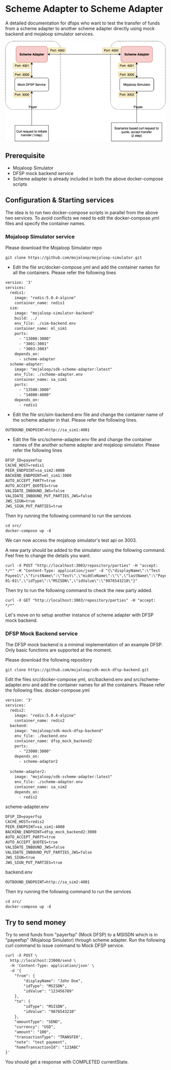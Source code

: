 # Scheme Adapter to Scheme Adapter

A detailed documentation for dfsps who want to test the transfer of funds from a scheme adapter to another scheme adapter directly using mock backend and mojaloop simulator services.

![Overview](../../../.gitbook/assets/scheme-adapter-to-scheme-adapter-overview.png)

## Prerequisite

* Mojaloop Simulator
* DFSP mock backend service
* Scheme adapter is already included in both the above docker-compose scripts

## Configuration & Starting services

The idea is to run two docker-compose scripts in parallel from the above two services. To avoid conflicts we need to edit the docker-compose.yml files and specify the container names.

### Mojaloop Simulator service

Please download the Mojaloop Simulator repo

```text
git clone https://github.com/mojaloop/mojaloop-simulator.git
```

* Edit the file src/docker-compose.yml and add the container names for all the containers. Please refer the following lines

```text
version: '3'
services:
  redis1:
    image: "redis:5.0.4-alpine"
    container_name: redis1
  sim:
    image: "mojaloop-simulator-backend"
    build: ../
    env_file: ./sim-backend.env
    container_name: ml_sim1
    ports:
      - "13000:3000"
      - "3001:3001"
      - "3003:3003"
    depends_on:
      - scheme-adapter
  scheme-adapter:
    image: "mojaloop/sdk-scheme-adapter:latest"
    env_file: ./scheme-adapter.env
    container_name: sa_sim1
    ports:
      - "13500:3000"
      - "14000:4000"
    depends_on:
      - redis1
```

* Edit the file src/sim-backend.env file and change the container name of the scheme adapter in that. Please refer the following lines.

```text
OUTBOUND_ENDPOINT=http://sa_sim1:4001
```

* Edit the file src/scheme-adapter.env file and change the container names of the another scheme adapter and mojaloop simulator. Please refer the following lines

```text
DFSP_ID=payeefsp
CACHE_HOST=redis1
PEER_ENDPOINT=sa_sim2:4000
BACKEND_ENDPOINT=ml_sim1:3000
AUTO_ACCEPT_PARTY=true
AUTO_ACCEPT_QUOTES=true
VALIDATE_INBOUND_JWS=false
VALIDATE_INBOUND_PUT_PARTIES_JWS=false
JWS_SIGN=true
JWS_SIGN_PUT_PARTIES=true
```

Then try running the following command to run the services

```text
cd src/
docker-compose up -d
```

We can now access the mojaloop simulator's test api on 3003.

A new party should be added to the simulator using the following command. Feel free to change the details you want.

```text
curl -X POST "http://localhost:3003/repository/parties" -H "accept: */*" -H "Content-Type: application/json" -d "{\"displayName\":\"Test Payee1\",\"firstName\":\"Test\",\"middleName\":\"\",\"lastName\":\"Payee1\",\"dateOfBirth\":\"1970-01-01\",\"idType\":\"MSISDN\",\"idValue\":\"9876543210\"}"
```

Then try to run the following command to check the new party added.

```text
curl -X GET "http://localhost:3003/repository/parties" -H "accept: */*"
```

Let's move on to setup another instance of scheme adapter with DFSP mock backend.

### DFSP Mock Backend service

The DFSP mock backend is a minimal implementation of an example DFSP. Only basic functions are supported at the moment.

Please download the following repository

```text
git clone https://github.com/mojaloop/sdk-mock-dfsp-backend.git
```

Edit the files src/docker-compose.yml, src/backend.env and src/scheme-adapter.env and add the container names for all the containers. Please refer the following files. docker-compose.yml

```text
version: '3'
services:
  redis2:
    image: "redis:5.0.4-alpine"
    container_name: redis2
  backend:
    image: "mojaloop/sdk-mock-dfsp-backend"
    env_file: ./backend.env
    container_name: dfsp_mock_backend2
    ports:
      - "23000:3000"
    depends_on:
      - scheme-adapter2

  scheme-adapter2:
    image: "mojaloop/sdk-scheme-adapter:latest"
    env_file: ./scheme-adapter.env
    container_name: sa_sim2
    depends_on:
      - redis2
```

scheme-adapter.env

```text
DFSP_ID=payerfsp
CACHE_HOST=redis2
PEER_ENDPOINT=sa_sim1:4000
BACKEND_ENDPOINT=dfsp_mock_backend2:3000
AUTO_ACCEPT_PARTY=true
AUTO_ACCEPT_QUOTES=true
VALIDATE_INBOUND_JWS=false
VALIDATE_INBOUND_PUT_PARTIES_JWS=false
JWS_SIGN=true
JWS_SIGN_PUT_PARTIES=true
```

backend.env

```text
OUTBOUND_ENDPOINT=http://sa_sim2:4001
```

Then try running the following command to run the services

```text
cd src/
docker-compose up -d
```

## Try to send money

Try to send funds from "payerfsp" \(Mock DFSP\) to a MSISDN which is in "payeefsp" \(Mojaloop Simulator\) through scheme adapter. Run the following curl command to issue command to Mock DFSP service.

```text
curl -X POST \
  http://localhost:23000/send \
  -H 'Content-Type: application/json' \
  -d '{
    "from": {
        "displayName": "John Doe",
        "idType": "MSISDN",
        "idValue": "123456789"
    },
    "to": {
        "idType": "MSISDN",
        "idValue": "9876543210"
    },
    "amountType": "SEND",
    "currency": "USD",
    "amount": "100",
    "transactionType": "TRANSFER",
    "note": "test payment",
    "homeTransactionId": "123ABC"
}'
```

You should get a response with COMPLETED currentState.

